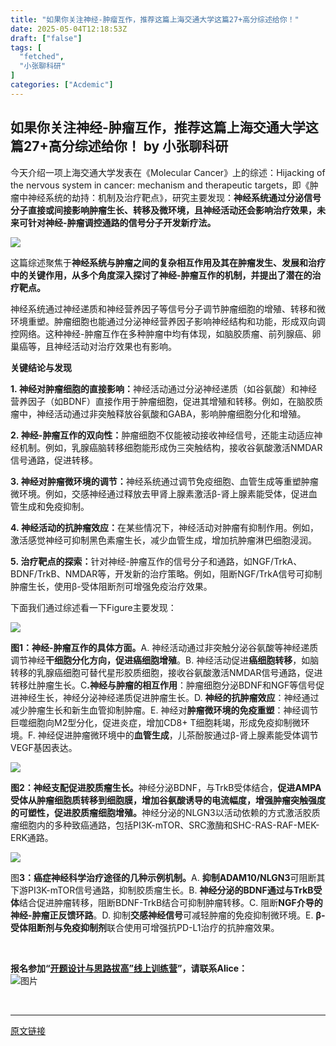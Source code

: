 ```yaml
---
title: "如果你关注神经-肿瘤互作，推荐这篇上海交通大学这篇27+高分综述给你！"
date: 2025-05-04T12:18:53Z
draft: ["false"]
tags: [
  "fetched",
  "小张聊科研"
]
categories: ["Acdemic"]
---
```

如果你关注神经-肿瘤互作，推荐这篇上海交通大学这篇27+高分综述给你！ by 小张聊科研
------
<div><section nodeleaf=""><mp-common-profile data-pluginname="mpprofile" data-nickname="小张聊科研" data-alias="xzlky2015" data-from="1" data-headimg="http://mmbiz.qpic.cn/mmbiz_png/W1UqIxJECtwG71Zh9FrpOxUfHoxmOYS4L8VBADiciaDbku2muFdhQcHP0K9ZttBYXib1sMxDCIxJXk6Jia9cbBNgicg/0?wx_fmt=png" data-signature="聊聊跟科研有关的感想心得，如基金，文章和实验。" data-id="MzAwMzY4MTYxNw==" data-is_biz_ban="0"></mp-common-profile></section><p data-pm-slice="0 0 []"><span><span leaf="">今天介绍一项上海交通大学发表在《</span></span><span lang="EN-US"><span leaf="">Molecular Cancer</span></span><span><span leaf="">》上的综述：</span></span><span lang="EN-US"><span leaf="">Hijacking of the nervous system in cancer: mechanism and therapeutic targets</span></span><span><span leaf="">，即《肿瘤中神经系统的劫持：机制及治疗靶点》，研究主要发现：</span><b><span><span leaf="">神经系统通过分泌信号分子直接或间接影响肿瘤生长、转移及微环境，且神经活动还会影响治疗效果，未来可针对神经</span></span></b></span><b><span lang="EN-US"><span leaf="">-</span></span></b><b><span><span leaf="">肿瘤调控通路的信号分子开发新疗法。</span></span></b><span lang="EN-US"><p></p></span></p><section nodeleaf=""><img data-imgfileid="508333664" data-ratio="0.2" data-s="300,640" data-src="https://mmbiz.qpic.cn/sz_mmbiz_png/W1UqIxJECtzOCNDsm3zYbpvqkvPopceJsKLdvSWp8iaKjOicPTHt0mBKEibtkVavUclNO55wp77rN5Bb716gjkmog/640?wx_fmt=png&amp;from=appmsg" data-type="png" data-w="865" type="block" src="https://mmbiz.qpic.cn/sz_mmbiz_png/W1UqIxJECtzOCNDsm3zYbpvqkvPopceJsKLdvSWp8iaKjOicPTHt0mBKEibtkVavUclNO55wp77rN5Bb716gjkmog/640?wx_fmt=png&amp;from=appmsg"></section><p><span><span leaf="">这篇综述聚焦于</span><b><span><span leaf="">神经系统与肿瘤之间的复杂相互作用及其在肿瘤发生、发展和治疗中的关键作用，从多个角度深入探讨了神经</span></span></b></span><b><span lang="EN-US"><span leaf="">-</span></span></b><b><span><span leaf="">肿瘤互作的机制，并提出了潜在的治疗靶点。</span></span></b><span lang="EN-US"><p></p></span></p><p><span><span leaf="">神经系统通过神经递质和神经营养因子等信号分子调节肿瘤细胞的增殖、转移和微环境重塑。肿瘤细胞也能通过分泌神经营养因子影响神经结构和功能，形成双向调控网络。这种神经</span></span><span lang="EN-US"><span leaf="">-</span></span><span><span leaf="">肿瘤互作在多种肿瘤中均有体现，如脑胶质瘤、前列腺癌、卵巢癌等，且神经活动对治疗效果也有影响。</span></span><span lang="EN-US"><p></p></span></p><p><b><span><span leaf="">关键结论与发现</span></span></b><b><span lang="EN-US"><p></p></span></b></p><p><b><span lang="EN-US"><span leaf="">1. </span></span></b><b><span><span leaf="">神经对肿瘤细胞的直接影响：</span></span></b><span><span leaf="">神经活动通过分泌神经递质（如谷氨酸）和神经营养因子（如</span></span><span lang="EN-US"><span leaf="">BDNF</span></span><span><span leaf="">）直接作用于肿瘤细胞，促进其增殖和转移。例如，在脑胶质瘤中，神经活动通过非突触释放谷氨酸和</span></span><span lang="EN-US"><span leaf="">GABA</span></span><span><span leaf="">，影响肿瘤细胞分化和增殖。</span></span><span lang="EN-US"><p></p></span></p><p><b><span lang="EN-US"><span leaf="">2. </span></span></b><b><span><span leaf="">神经</span></span></b><b><span lang="EN-US"><span leaf="">-</span></span></b><b><span><span leaf="">肿瘤互作的双向性：</span></span></b><span><span leaf="">肿瘤细胞不仅能被动接收神经信号，还能主动适应神经机制。例如，乳腺癌脑转移细胞能形成伪三突触结构，接收谷氨酸激活</span></span><span lang="EN-US"><span leaf="">NMDAR</span></span><span><span leaf="">信号通路，促进转移。</span></span><span lang="EN-US"><p></p></span></p><p><b><span lang="EN-US"><span leaf="">3. </span></span></b><b><span><span leaf="">神经对肿瘤微环境的调节：</span></span></b><span><span leaf="">神经系统通过调节免疫细胞、血管生成等重塑肿瘤微环境。例如，交感神经通过释放去甲肾上腺素激活β</span></span><span lang="EN-US"><span leaf="">-</span></span><span><span leaf="">肾上腺素能受体，促进血管生成和免疫抑制。</span></span><span lang="EN-US"><p></p></span></p><p><b><span lang="EN-US"><span leaf="">4. </span></span></b><b><span><span leaf="">神经活动的抗肿瘤效应：</span></span></b><span><span leaf="">在某些情况下，神经活动对肿瘤有抑制作用。例如，激活感觉神经可抑制黑色素瘤生长，减少血管生成，增加抗肿瘤淋巴细胞浸润。</span></span><span lang="EN-US"><p></p></span></p><p><b><span lang="EN-US"><span leaf="">5. </span></span></b><b><span><span leaf="">治疗靶点的探索：</span></span></b><span><span leaf="">针对神经</span></span><span lang="EN-US"><span leaf="">-</span></span><span><span leaf="">肿瘤互作的信号分子和通路，如</span></span><span lang="EN-US"><span leaf="">NGF/TrkA</span></span><span><span leaf="">、</span></span><span lang="EN-US"><span leaf="">BDNF/TrkB</span></span><span><span leaf="">、</span></span><span lang="EN-US"><span leaf="">NMDAR</span></span><span><span leaf="">等，开发新的治疗策略。例如，阻断</span></span><span lang="EN-US"><span leaf="">NGF/TrkA</span></span><span><span leaf="">信号可抑制肿瘤生长，使用β</span></span><span lang="EN-US"><span leaf="">-</span></span><span><span leaf="">受体阻断剂可增强免疫治疗效果。</span></span><span lang="EN-US"><p></p></span></p><p><span><span leaf="">下面我们通过综述看一下</span></span><span lang="EN-US"><span leaf="">Figure</span></span><span><span leaf="">主要发现：</span></span><span lang="EN-US"><p></p></span></p><section nodeleaf=""><img data-imgfileid="508333665" data-ratio="0.9614325068870524" data-s="300,640" data-src="https://mmbiz.qpic.cn/sz_mmbiz_png/W1UqIxJECtzOCNDsm3zYbpvqkvPopceJiashtAIVnic4P1tlWNf9Gtob4lE5948VsmdNCaX3h16w8769pbX8Bz6Q/640?wx_fmt=png&amp;from=appmsg" data-type="png" data-w="726" type="block" src="https://mmbiz.qpic.cn/sz_mmbiz_png/W1UqIxJECtzOCNDsm3zYbpvqkvPopceJiashtAIVnic4P1tlWNf9Gtob4lE5948VsmdNCaX3h16w8769pbX8Bz6Q/640?wx_fmt=png&amp;from=appmsg"></section><p><b><span><span leaf="">图</span></span></b><b><span lang="EN-US"><span leaf="">1</span></span></b><b><span><span leaf="">：神经</span></span></b><b><span lang="EN-US"><span leaf="">-</span></span></b><b><span><span leaf="">肿瘤互作的具体方面。</span></span></b><span lang="EN-US"><span leaf="">A. </span></span><span><span leaf="">神经活动通过非突触分泌谷氨酸等神经递质调节神经</span><b><span leaf="">干细胞分化方向，促进癌细胞增殖</span></b><span leaf="">。</span></span><span lang="EN-US"><span leaf="">B. </span></span><span><span leaf="">神经活动促进</span><b><span leaf="">癌细胞转移</span></b><span leaf="">，如脑转移的乳腺癌细胞可替代星形胶质细胞，接收谷氨酸激活</span></span><span lang="EN-US"><span leaf="">NMDAR</span></span><span><span leaf="">信号通路，促进转移灶肿瘤生长。</span></span><span lang="EN-US"><span leaf="">C</span><b><span leaf="">.</span></b></span><b><span><span leaf="">神经与肿瘤的相互作用</span></span></b><span><span leaf="">：肿瘤细胞分泌</span></span><span lang="EN-US"><span leaf="">BDNF</span></span><span><span leaf="">和</span></span><span lang="EN-US"><span leaf="">NGF</span></span><span><span leaf="">等信号促进神经生长，神经分泌神经递质促进肿瘤生长。</span></span><span lang="EN-US"><span leaf="">D. </span></span><b><span><span leaf="">神经的抗肿瘤效应</span></span></b><span><span leaf="">：神经通过减少肿瘤生长和新生血管抑制肿瘤。</span></span><span lang="EN-US"><span leaf="">E. </span></span><span><span leaf="">神经对</span><b><span leaf="">肿瘤微环境的免疫重塑</span></b><span leaf="">：神经调节巨噬细胞向</span></span><span lang="EN-US"><span leaf="">M2</span></span><span><span leaf="">型分化，促进炎症，增加</span></span><span lang="EN-US"><span leaf="">CD8+ T</span></span><span><span leaf="">细胞耗竭，形成免疫抑制微环境。</span></span><span lang="EN-US"><span leaf="">F. </span></span><span><span leaf="">神经促进肿瘤微环境中的</span><b><span leaf="">血管生成</span></b><span leaf="">，儿茶酚胺通过β</span></span><span lang="EN-US"><span leaf="">-</span></span><span><span leaf="">肾上腺素能受体调节</span></span><span lang="EN-US"><span leaf="">VEGF</span></span><span><span leaf="">基因表达。</span></span><span lang="EN-US"><p></p></span></p><section nodeleaf=""><img data-imgfileid="508333666" data-ratio="0.616822429906542" data-s="300,640" data-src="https://mmbiz.qpic.cn/sz_mmbiz_png/W1UqIxJECtzOCNDsm3zYbpvqkvPopceJNyI3j0gYVI0YPcYyl9BwtPLgslrL9eoEByWINOxT8QyHexq5hibVjWg/640?wx_fmt=png&amp;from=appmsg" data-type="png" data-w="642" type="block" src="https://mmbiz.qpic.cn/sz_mmbiz_png/W1UqIxJECtzOCNDsm3zYbpvqkvPopceJNyI3j0gYVI0YPcYyl9BwtPLgslrL9eoEByWINOxT8QyHexq5hibVjWg/640?wx_fmt=png&amp;from=appmsg"></section><p><b><span><span leaf="">图</span></span></b><b><span lang="EN-US"><span leaf="">2</span></span></b><b><span><span leaf="">：神经支配促进胶质瘤生长。</span></span></b><span><span leaf="">神经分泌</span></span><span lang="EN-US"><span leaf="">BDNF</span></span><span><span leaf="">，与</span></span><span lang="EN-US"><span leaf="">TrkB</span></span><span><span leaf="">受体结合，</span><b><span leaf="">促进</span></b></span><b><span lang="EN-US"><span leaf="">AMPA</span></span></b><b><span><span leaf="">受体从肿瘤细胞质转移到细胞膜，增加谷氨酸诱导的电流幅度，增强肿瘤突触强度的可塑性，促进胶质瘤细胞增殖。</span></span></b><span><span leaf="">神经分泌的</span></span><span lang="EN-US"><span leaf="">NLGN3</span></span><span><span leaf="">以活动依赖的方式激活胶质瘤细胞内的多种致癌通路，包括</span></span><span lang="EN-US"><span leaf="">PI3K-mTOR</span></span><span><span leaf="">、</span></span><span lang="EN-US"><span leaf="">SRC</span></span><span><span leaf="">激酶和</span></span><span lang="EN-US"><span leaf="">SHC-RAS-RAF-MEK-ERK</span></span><span><span leaf="">通路。</span></span><span lang="EN-US"><p></p></span></p><section nodeleaf=""><img data-imgfileid="508333667" data-ratio="0.6075471698113207" data-s="300,640" data-src="https://mmbiz.qpic.cn/sz_mmbiz_png/W1UqIxJECtzOCNDsm3zYbpvqkvPopceJpQcdH5Fx23MACEia9pLZRRicFFray8wmrQSApU3j1CrqoBd1l25tPlJQ/640?wx_fmt=png&amp;from=appmsg" data-type="png" data-w="795" type="block" src="https://mmbiz.qpic.cn/sz_mmbiz_png/W1UqIxJECtzOCNDsm3zYbpvqkvPopceJpQcdH5Fx23MACEia9pLZRRicFFray8wmrQSApU3j1CrqoBd1l25tPlJQ/640?wx_fmt=png&amp;from=appmsg"></section><p><span lang="EN-US"><span leaf="">图</span></span><b><span lang="EN-US"><span leaf="">3</span></span></b><b><span leaf="">：</span></b><b><span><span leaf="">癌症神经科学治疗途径的几种示例机制。</span></span></b><span lang="EN-US"><span leaf="">A. </span></span><b><span><span leaf="">抑制</span></span></b><b><span lang="EN-US"><span leaf="">ADAM10/NLGN3</span></span></b><span><span leaf="">可阻断其下游</span></span><span lang="EN-US"><span leaf="">PI3K-mTOR</span></span><span><span leaf="">信号通路，抑制胶质瘤生长。</span></span><span lang="EN-US"><span leaf="">B. </span></span><b><span><span leaf="">神经分泌的</span></span></b><b><span lang="EN-US"><span leaf="">BDNF</span></span></b><b><span><span leaf="">通过与</span></span></b><b><span lang="EN-US"><span leaf="">TrkB</span></span></b><b><span><span leaf="">受体</span></span></b><span><span leaf="">结合促进肿瘤转移，阻断</span></span><span lang="EN-US"><span leaf="">BDNF-TrkB</span></span><span><span leaf="">结合可抑制肿瘤转移。</span></span><span lang="EN-US"><span leaf="">C. </span></span><span><span leaf="">阻断</span></span><b><span lang="EN-US"><span leaf="">NGF</span></span></b><b><span><span leaf="">介导的神经</span></span></b><b><span lang="EN-US"><span leaf="">-</span></span></b><b><span><span leaf="">肿瘤正反馈环路</span></span></b><span><span leaf="">。</span></span><span lang="EN-US"><span leaf="">D. </span></span><span><span leaf="">抑制</span><b><span leaf="">交感神经信号</span></b><span leaf="">可减轻肿瘤的免疫抑制微环境。</span></span><span lang="EN-US"><span leaf="">E. </span></span><b><span><span leaf="">β</span></span></b><b><span lang="EN-US"><span leaf="">-</span></span></b><b><span><span leaf="">受体阻断剂与免疫抑制剂</span></span></b><span><span leaf="">联合使用可增强抗</span></span><span lang="EN-US"><span leaf="">PD-L1</span></span><span><span leaf="">治疗的抗肿瘤效果。</span></span></p><p><span><span leaf=""><br></span></span></p><section data-pm-slice="4 1 []"><b><span><span leaf=""><span textstyle="">报名参加“</span></span><span data-pm-slice="0 0 []"><span leaf=""><a href="https://mp.weixin.qq.com/s?__biz=MzAwMzY4MTYxNw==&amp;mid=2655817066&amp;idx=1&amp;sn=8dede454afff54a5241623c825df8f25&amp;scene=21#wechat_redirect" textvalue="开题设计与思路拔高”线上训练营" data-itemshowtype="0" target="_blank" linktype="text" data-linktype="2"><span textstyle="">开题设计与思路拔高</span></a></span></span><span><span leaf=""><a href="https://mp.weixin.qq.com/s?__biz=MzAwMzY4MTYxNw==&amp;mid=2655817066&amp;idx=1&amp;sn=8dede454afff54a5241623c825df8f25&amp;scene=21#wechat_redirect" textvalue="开题设计与思路拔高”线上训练营" data-itemshowtype="0" target="_blank" linktype="text" data-linktype="2"><span textstyle="">”</span></a></span></span><span><span leaf=""><a href="https://mp.weixin.qq.com/s?__biz=MzAwMzY4MTYxNw==&amp;mid=2655817066&amp;idx=1&amp;sn=8dede454afff54a5241623c825df8f25&amp;scene=21#wechat_redirect" textvalue="开题设计与思路拔高”线上训练营" data-itemshowtype="0" target="_blank" linktype="text" data-linktype="2"><span textstyle="">线上训练营</span></a></span><b><span leaf="" data-pm-slice='1 1 ["para",{"tagName":"section","attributes":{"style":"text-align: center;"},"namespaceURI":""},"node",{"tagName":"b","attributes":{},"namespaceURI":"http://www.w3.org/1999/xhtml"},"node",{"tagName":"span","attributes":{"style":"font-family: 黑体;"},"namespaceURI":"http://www.w3.org/1999/xhtml"}]'><span textstyle="">”，请联系Alice：</span></span></b></span></span></b></section><section nodeleaf=""><img alt="图片" data-imgfileid="508333430" data-ratio="1.7777777777777777" data-s="300,640" data-src="https://mmbiz.qpic.cn/sz_mmbiz_jpg/W1UqIxJECtyMvkibXHYsHS3qvBqe9bUlyeHiaHA468tHLwu3CH0BCqcQBtfOSxMFECl4YQowuN0mz1yGl5SaLUIQ/640?wx_fmt=jpeg&amp;from=appmsg&amp;wxfrom=5&amp;wx_lazy=1&amp;tp=webp" data-type="jpeg" data-w="1080" type="block" src="https://mmbiz.qpic.cn/sz_mmbiz_jpg/W1UqIxJECtyMvkibXHYsHS3qvBqe9bUlyeHiaHA468tHLwu3CH0BCqcQBtfOSxMFECl4YQowuN0mz1yGl5SaLUIQ/640?wx_fmt=jpeg&amp;from=appmsg&amp;wxfrom=5&amp;wx_lazy=1&amp;tp=webp"></section><p><span><span leaf=""><br></span></span><span lang="EN-US"><p></p></span></p><p><mp-style-type data-value="3"></mp-style-type></p></div>  
<hr>
<a href="https://mp.weixin.qq.com/s/mxUuwDDPPS-8jBNzue0kTQ",target="_blank" rel="noopener noreferrer">原文链接</a>

